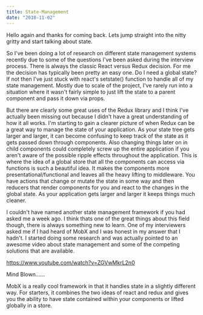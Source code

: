 ```yaml
---
title: State-Management
date: "2018-11-02"
---
```

Hello again and thanks for coming back. Lets jump straight into the nitty gritty and start talking about state.

So I've been doing a lot of research on different state management systems recently due to some of the questions I've been asked during the interview process. There is always the classic React versus Redux decision. For me the decision has typically been pretty an easy one. Do I need a global state? If not then I've just stuck with react's setstate() function to handle all of my state management. Mostly due to scale of the project, I've rarely run into a situation where it wasn't fairly simple to just lift the state to a parent component and pass it down via props.

But there are clearly some great uses of the Redux library and I think I've actually been missing out because I didn't have a great understanding of how it all works. I'm starting to gain a clearer picture of when Redux can be a great way to manage the state of your application. As your state tree gets larger and larger, it can become confusing to keep track of the state as it gets passed down through components. Also changing things later on in child components could completely screw up the entire application if you aren't aware of the possible ripple effects throughout the application. This is where the idea of a global store that all the components can access via functions is such a beautiful idea. It makes the components more presentational/functional and leaves all the heavy lifting to middleware. You have actions that change or mutate the state in some way and then reducers that render components for you and react to the changes in the global state. As your application gets larger and larger it keeps things much cleaner. 

I couldn't have named another state management framework if you had asked me a week ago. I think thats one of the great things about this field though, there is always something new to learn. One of my interviewers asked me if I had heard of MobX and I was honest in my answer that I hadn't. I started doing some research and was actually pointed to an awesome video about state management and some of the competing solutions that are available.

https://www.youtube.com/watch?v=ZGVwMkrL2n0

Mind Blown......

MobX is a really cool framework in that it handles state in a slightly different way. For starters, it combines the two ideas of react and redux and gives you the ability to have state contained within your components or lifted globally in a store.